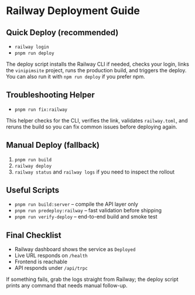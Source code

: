 # Railway Deployment Guide

## Quick Deploy (recommended)
- `railway login`
- `pnpm run deploy`

The deploy script installs the Railway CLI if needed, checks your login, links the `vinipimsite` project, runs the production build, and triggers the deploy. You can also run it with `npm run deploy` if you prefer npm.

## Troubleshooting Helper
- `pnpm run fix:railway`

This helper checks for the CLI, verifies the link, validates `railway.toml`, and reruns the build so you can fix common issues before deploying again.

## Manual Deploy (fallback)
1. `pnpm run build`
2. `railway deploy`
3. `railway status` and `railway logs` if you need to inspect the rollout

## Useful Scripts
- `pnpm run build:server` – compile the API layer only
- `pnpm run predeploy:railway` – fast validation before shipping
- `pnpm run verify-deploy` – end-to-end build and smoke test

## Final Checklist
- Railway dashboard shows the service as `Deployed`
- Live URL responds on `/health`
- Frontend is reachable
- API responds under `/api/trpc`

If something fails, grab the logs straight from Railway; the deploy script prints any command that needs manual follow-up.
